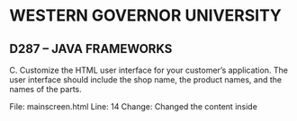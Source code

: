 # WESTERN GOVERNOR UNIVERSITY 
## D287 – JAVA FRAMEWORKS

C.  Customize the HTML user interface for your customer’s application. The user interface should include the shop name, the product names, and the names of the parts.

File: mainscreen.html
Line: 14
Change: Changed the content inside <title> tag from "My Bicycle Shop" to "Little Bit Better"

File: mainscreen.html
Line: 19
Change:  Change the content inside <h1> tag from "Shop" to "Little Bit Better"

File: mainscreen.html
Line: 21
Change: Changed the content inside <h1> tag from "Parts" to "Components".

File: mainscreen.html
Lines: 30-34
Change: Added the parts: “CPU”, “Motherboard”, “RAM”, “Storage” and “Power Supply”

File: mainscreen.html
Line: 56
Change: Changed the content inside <h2> tag from “Products” to “Devices”

File: mainscreen.html
Line: 70-74
Change: Added the products: “Work Station”, “Desktop”, “Laptop”, “Gaming PC” and “Smartphone”

Commited and pushed with message "Customized the mainscreen.html file for customer shop"



Task D -

Prompt: Add an “About” page to the application to describe your chosen customer’s company to web viewers and include navigation.

File: src/main/resources/templates/about.html
Line: Whole File
Change: Created a new HTML file to describe the company and added links for navigation

File: src/main/java/com.example.demo/controllers/AboutController.java
Line: Whole File
Change: Created a new controller to map the about URL to the template

File: src/main/resources/templates/mainscreen.html
Line: 80    
Change: Added an “About Us” button to navigate to the about page

Committed and pushed with message "Added about page and buttons to navigate to and from the about page and main screen"



Task E -

Prompt: Add a sample inventory appropriate for your chosen store to the application. You should have five parts and five products in your sample inventory and should not overwrite existing data in the database.

File: src/main/java/com.example.demo/bootstrap/BootStrapData.java
Line: 35
Change: Added if statement to check if part and repository are both empty

File: src/main/java/com.example.demo/bootstrap/BootStrapData.java
Line: 36-78
Change: Added 5 sample parts and 5 sample products

Commited and pushed with message "Added sample inventory with 5 parts and products"




Task F -

Prompt: Add a “Buy Now” button to your product list that update and delete products. Display a message that indicates the status of a purchase.

File: src/main/resources/templates/mainscreen.html
Line: 93
Change: Added a "Buy Now" button

File: src/main/java/com.example.demo/controllers/BuyProductController.java
Line: Whole file
Change: Created a new controller to update and delete products

File: src/main/resources/templates/mainscreen.html
Line: 22-24
Change: Updated file to display the message that shows if the purchase was successful or not

Committed and pushed with message "Created buy now button that updates and deletes product and displays a message showing if purchase was successful or failed"



Task G -

Prompt: Modify the parts to track maximum and minimum inventory so the user can set values and code to enforce that the inventory is between those values. Rename the file the persistent storage is saved to.

File: src/main/java/com.example.demo/domain/Part.java
Line: 31-34
Change: Added fields for minimum and maximum inventory

File: src/main/java/com.example.demo/domainPart.java
Line: 44-58
Change: Updated the Part constructors to include minInv and maxInv

File: src/main/java/com.example.demo//domainPart.java
Line: 89-95
Change: Added getters and setters for minInv and maxInv

File: src/main/java/com.example.demo//domain/Part.java
Line: 105
Change: Added a method to check if inventory is between min and max values

File: src/main/java/com.example.demo//bootstrap/BootStrapData.java
Line: 41-74
Change: Added min and max inventory fields for parts of the sample inventory

File: src/main/resources/templates/InhousePartForm.html
Line: 24-28
Change: Added text input for minInv and maxInv

File: src/main/resources/templates/OuthousePartForm.html
Line: 25-29
Change: Added text input for minInv and maxInv

File: src/main/resources/templates/application.properties
Line: 6
Change: Renamed the database file to “task-G-completed”

File: src/main/java/com.example.demo/controllers/AddInhousePartController.java
Line: 44-47
Change: Updated code to check if inventory value is between minimum and maximum values

File: src/main/java/com.example.demo//controllers/AddOutsourcedPartController.java
Line: 45-48
Change: Updated code to check if inventory value is between minimum and maximum values 

File: src/main/resources/templates/mainscreen.html
Line: 40
Change: Added an "Add Outsourced Part" button

Committed and pushed with message "Added fields for minimum and maximum inventory for parts, renamed database file and added method to ensure that inventory is between min and max values"



Task H -

Prompt: Add validation for the maximum and minimum fields. Display error messages for each error scenario.

File: src/main/java/com.example.demo/controllersAddInhousePartController.java
Line: 44-49
Change: Added error message when inventory goes below minimum inventory or above maximum inventory

File: src/main/java/com.example.demo/controllers/AddOursourcedPartController.java
Line: 45-50
Change: Added error message when inventory goes below minimum inventory or above maximum inventory

File: src/main/java/com.example.demo/validators/EnufPartsValidator.java
Line: 36-55
Change: Added code to check if updating or adding the product will make the parts value go below the minimum value and an error message if it does

Committed and pushed with message "Added code to display error messages when inventory goes below minimum or maximum number of parts"



Task I -

Prompt: Add at least two unit tests for the maximum and minimum fields to the PartTest class in the test package.

File: src/test/java/com.example/demo/domain/PartTest.java
Line: 160-194
Change:  Added code to ensure that the methods for the minimum and maximum inventory works properly

Committed and pushed with message “Tested two unit tests to see if the setter and getter methods for min and max inventory code works correctly”



Task J -

Prompt: Remove the class files for any unused validators in order to clean your code.

File: src/main/java/com.example.demo/validators/DeletePartValidator.java
Line: Whole file
Change: Deleted the entire file to clean up project code

Committed and pushed with message “Removed the DeletePartValidator.java file as it had no usages in the project file”